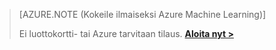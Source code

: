 >[AZURE.NOTE (Kokeile ilmaiseksi Azure Machine Learning)]
>
>Ei luottokortti- tai Azure tarvitaan tilaus. <a href="https://studio.azureml.net/?selectAccess=true&o=2" target="_blank">**Aloita nyt >**</a>
